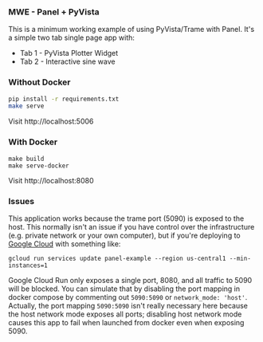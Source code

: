 ### MWE - Panel + PyVista

This is a minimum working example of using PyVista/Trame with Panel. It's a
simple two tab single page app with:
- Tab 1 - PyVista Plotter Widget
- Tab 2 - Interactive sine wave

### Without Docker

```bash
pip install -r requirements.txt
make serve
```

Visit http://localhost:5006


### With Docker

```
make build
make serve-docker
```

Visit http://localhost:8080


### Issues

This application works because the trame port (5090) is exposed to the
host. This normally isn't an issue if you have control over the infrastructure
(e.g. private network or your own computer), but if you're deploying to [Google
Cloud](https://cloud.google.com/) with something like:

```
gcloud run services update panel-example --region us-central1 --min-instances=1
```

Google Cloud Run only exposes a single port, 8080, and all traffic to 5090 will
be blocked. You can simulate that by disabling the port mapping in docker
compose by commenting out `5090:5090` or `network_mode: 'host'`. Actually, the
port mapping `5090:5090` isn't really necessary here because the host network
mode exposes all ports; disabling host network mode causes this app to fail
when launched from docker even when exposing 5090.

